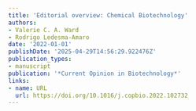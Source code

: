 ```yaml
---
title: 'Editorial overview: Chemical Biotechnology'
authors:
- Valerie C. A. Ward
- Rodrigo Ledesma‐Amaro
date: '2022-01-01'
publishDate: '2025-04-29T14:56:29.922476Z'
publication_types:
- manuscript
publication: '*Current Opinion in Biotechnology*'
links:
- name: URL
  url: https://doi.org/10.1016/j.copbio.2022.102732
---
```

